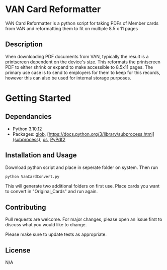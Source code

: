 # VAN Card Reformatter

VAN Card Reformatter is a python script for taking PDFs of Member cards from VAN and reformatting them to fit on multiple 8.5 x 11 pages

## Description
Vhen downloading PDF documents from VAN, typically the result is a printscreen dependent on the device's size. This reformats the printscreen PDF to either shrink or expand to make accessible to 8.5x11 pages. The primary use case is to send to employers for them to keep for this records, however this can also be used for internal storage purposes. 

# Getting Started

## Dependancies
- Python 3.10.12
- Packages: [glob](https://docs.python.org/3/library/glob.html), [https://docs.python.org/3/library/subprocess.html](subprocess), [os](https://docs.python.org/3/library/os.html), [PyPdf2](https://pypi.org/project/PyPDF2/)

## Installation and Usage

Download python script and place in seperate folder on system. Then run

```bash
python VanCardConvert.py
```
This will generate two additional folders on first use. Place cards you want to convert in "Original_Cards" and run again. 

## Contributing

Pull requests are welcome. For major changes, please open an issue first
to discuss what you would like to change.

Please make sure to update tests as appropriate.

## License

N/A
